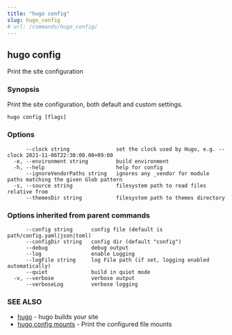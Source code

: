 ```yaml
---
title: "hugo config"
slug: hugo_config
# url: /commands/hugo_config/
---
```

## hugo config

Print the site configuration

### Synopsis

Print the site configuration, both default and custom settings.

```
hugo config [flags]
```

### Options

```
      --clock string               set the clock used by Hugo, e.g. --clock 2021-11-06T22:30:00.00+09:00
  -e, --environment string         build environment
  -h, --help                       help for config
      --ignoreVendorPaths string   ignores any _vendor for module paths matching the given Glob pattern
  -s, --source string              filesystem path to read files relative from
      --themesDir string           filesystem path to themes directory
```

### Options inherited from parent commands

```
      --config string      config file (default is path/config.yaml|json|toml)
      --configDir string   config dir (default "config")
      --debug              debug output
      --log                enable Logging
      --logFile string     log File path (if set, logging enabled automatically)
      --quiet              build in quiet mode
  -v, --verbose            verbose output
      --verboseLog         verbose logging
```

### SEE ALSO

* [hugo](/commands/hugo/)	 - hugo builds your site
* [hugo config mounts](/commands/hugo_config_mounts/)	 - Print the configured file mounts


